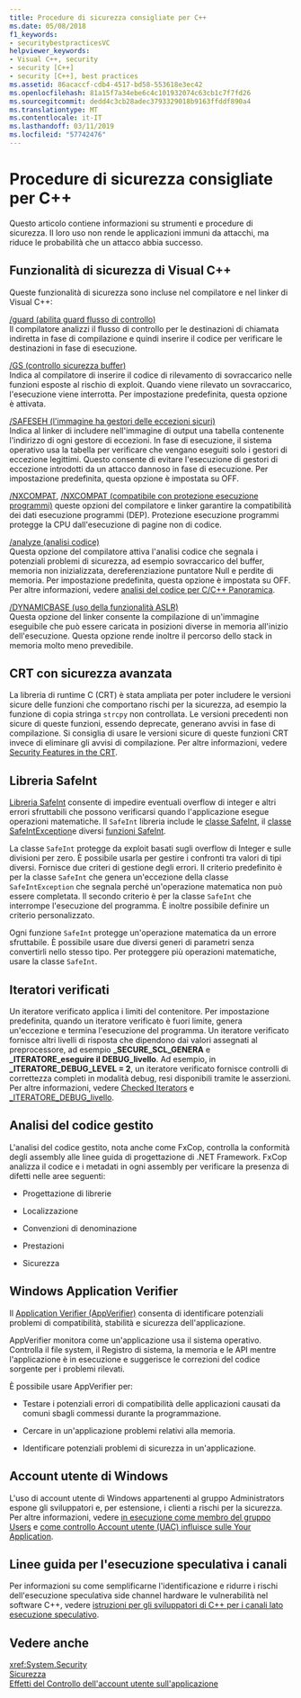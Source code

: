 ```yaml
---
title: Procedure di sicurezza consigliate per C++
ms.date: 05/08/2018
f1_keywords:
- securitybestpracticesVC
helpviewer_keywords:
- Visual C++, security
- security [C++]
- security [C++], best practices
ms.assetid: 86acaccf-cdb4-4517-bd58-553618e3ec42
ms.openlocfilehash: 81a15f7a34ebe6c4c101932074c63cb1c7f7fd26
ms.sourcegitcommit: dedd4c3cb28adec3793329018b9163ffddf890a4
ms.translationtype: MT
ms.contentlocale: it-IT
ms.lasthandoff: 03/11/2019
ms.locfileid: "57742476"
---
```

# <a name="security-best-practices-for-c"></a>Procedure di sicurezza consigliate per C++

Questo articolo contiene informazioni su strumenti e procedure di sicurezza. Il loro uso non rende le applicazioni immuni da attacchi, ma riduce le probabilità che un attacco abbia successo.

## <a name="visual-c-security-features"></a>Funzionalità di sicurezza di Visual C++

Queste funzionalità di sicurezza sono incluse nel compilatore e nel linker di Visual C++:

[/guard (abilita guard flusso di controllo)](../build/reference/guard-enable-control-flow-guard.md)<br/>
Il compilatore analizzi il flusso di controllo per le destinazioni di chiamata indiretta in fase di compilazione e quindi inserire il codice per verificare le destinazioni in fase di esecuzione.

[/GS (controllo sicurezza buffer)](../build/reference/gs-buffer-security-check.md)<br/>
Indica al compilatore di inserire il codice di rilevamento di sovraccarico nelle funzioni esposte al rischio di exploit. Quando viene rilevato un sovraccarico, l'esecuzione viene interrotta. Per impostazione predefinita, questa opzione è attivata.

[/SAFESEH (l'immagine ha gestori delle eccezioni sicuri)](../build/reference/safeseh-image-has-safe-exception-handlers.md)<br/>
Indica al linker di includere nell'immagine di output una tabella contenente l'indirizzo di ogni gestore di eccezioni. In fase di esecuzione, il sistema operativo usa la tabella per verificare che vengano eseguiti solo i gestori di eccezione legittimi. Questo consente di evitare l'esecuzione di gestori di eccezione introdotti da un attacco dannoso in fase di esecuzione. Per impostazione predefinita, questa opzione è impostata su OFF.

[/NXCOMPAT](../build/reference/nxcompat.md), [/NXCOMPAT (compatibile con protezione esecuzione programmi)](../build/reference/nxcompat-compatible-with-data-execution-prevention.md) queste opzioni del compilatore e linker garantire la compatibilità dei dati esecuzione programmi (DEP). Protezione esecuzione programmi protegge la CPU dall'esecuzione di pagine non di codice.

[/analyze (analisi codice)](../build/reference/analyze-code-analysis.md)<br/>
Questa opzione del compilatore attiva l'analisi codice che segnala i potenziali problemi di sicurezza, ad esempio sovraccarico del buffer, memoria non inizializzata, dereferenziazione puntatore Null e perdite di memoria. Per impostazione predefinita, questa opzione è impostata su OFF. Per altre informazioni, vedere [analisi del codice per C/C++ Panoramica](/visualstudio/code-quality/code-analysis-for-c-cpp-overview).

[/DYNAMICBASE (uso della funzionalità ASLR)](../build/reference/dynamicbase-use-address-space-layout-randomization.md)<br/>
Questa opzione del linker consente la compilazione di un'immagine eseguibile che può essere caricata in posizioni diverse in memoria all'inizio dell'esecuzione. Questa opzione rende inoltre il percorso dello stack in memoria molto meno prevedibile.

## <a name="security-enhanced-crt"></a>CRT con sicurezza avanzata

La libreria di runtime C (CRT) è stata ampliata per poter includere le versioni sicure delle funzioni che comportano rischi per la sicurezza, ad esempio la funzione di copia stringa `strcpy` non controllata. Le versioni precedenti non sicure di queste funzioni, essendo deprecate, generano avvisi in fase di compilazione. Si consiglia di usare le versioni sicure di queste funzioni CRT invece di eliminare gli avvisi di compilazione. Per altre informazioni, vedere [Security Features in the CRT](../c-runtime-library/security-features-in-the-crt.md).

## <a name="safeint-library"></a>Libreria SafeInt

[Libreria SafeInt](../windows/safeint-library.md) consente di impedire eventuali overflow di integer e altri errori sfruttabili che possono verificarsi quando l'applicazione esegue operazioni matematiche. Il `SafeInt` libreria include le [classe SafeInt](../windows/safeint-class.md), il [classe SafeIntException](../windows/safeintexception-class.md)e diversi [funzioni SafeInt](../windows/safeint-functions.md).

La classe `SafeInt` protegge da exploit basati sugli overflow di Integer e sulle divisioni per zero. È possibile usarla per gestire i confronti tra valori di tipi diversi. Fornisce due criteri di gestione degli errori. Il criterio predefinito è per la classe `SafeInt` che genera un'eccezione della classe `SafeIntException` che segnala perché un'operazione matematica non può essere completata. Il secondo criterio è per la classe `SafeInt` che interrompe l'esecuzione del programma. È inoltre possibile definire un criterio personalizzato.

Ogni funzione `SafeInt` protegge un'operazione matematica da un errore sfruttabile. È possibile usare due diversi generi di parametri senza convertirli nello stesso tipo. Per proteggere più operazioni matematiche, usare la classe `SafeInt`.

## <a name="checked-iterators"></a>Iteratori verificati

Un iteratore verificato applica i limiti del contenitore. Per impostazione predefinita, quando un iteratore verificato è fuori limite, genera un'eccezione e termina l'esecuzione del programma. Un iteratore verificato fornisce altri livelli di risposta che dipendono dai valori assegnati al preprocessore, ad esempio  **\_SECURE\_SCL\_GENERA** e  **\_ITERATORE\_eseguire il DEBUG\_livello**. Ad esempio, in  **\_ITERATORE\_DEBUG\_LEVEL = 2**, un iteratore verificato fornisce controlli di correttezza completi in modalità debug, resi disponibili tramite le asserzioni. Per altre informazioni, vedere [Checked Iterators](../standard-library/checked-iterators.md) e [ \_ITERATORE\_DEBUG\_livello](../standard-library/iterator-debug-level.md).

## <a name="code-analysis-for-managed-code"></a>Analisi del codice gestito

L'analisi del codice gestito, nota anche come FxCop, controlla la conformità degli assembly alle linee guida di progettazione di .NET Framework. FxCop analizza il codice e i metadati in ogni assembly per verificare la presenza di difetti nelle aree seguenti:

- Progettazione di librerie

- Localizzazione

- Convenzioni di denominazione

- Prestazioni

- Sicurezza

## <a name="windows-application-verifier"></a>Windows Application Verifier

Il [Application Verifier (AppVerifier)](/windows-hardware/drivers/debugger/application-verifier
) consenta di identificare potenziali problemi di compatibilità, stabilità e sicurezza dell'applicazione.

AppVerifier monitora come un'applicazione usa il sistema operativo. Controlla il file system, il Registro di sistema, la memoria e le API mentre l'applicazione è in esecuzione e suggerisce le correzioni del codice sorgente per i problemi rilevati.

È possibile usare AppVerifier per:

- Testare i potenziali errori di compatibilità delle applicazioni causati da comuni sbagli commessi durante la programmazione.

- Cercare in un'applicazione problemi relativi alla memoria.

- Identificare potenziali problemi di sicurezza in un'applicazione.

## <a name="windows-user-accounts"></a>Account utente di Windows

L'uso di account utente di Windows appartenenti al gruppo Administrators espone gli sviluppatori e, per estensione, i clienti a rischi per la sicurezza. Per altre informazioni, vedere [in esecuzione come membro del gruppo Users](running-as-a-member-of-the-users-group.md) e [come controllo Account utente (UAC) influisce sulle Your Application](how-user-account-control-uac-affects-your-application.md).

## <a name="guidance-for-speculative-execution-side-channels"></a>Linee guida per l'esecuzione speculativa i canali

Per informazioni su come semplificarne l'identificazione e ridurre i rischi dell'esecuzione speculativa side channel hardware le vulnerabilità nel software C++, vedere [istruzioni per gli sviluppatori di C++ per i canali lato esecuzione speculativo](developer-guidance-speculative-execution.md).

## <a name="see-also"></a>Vedere anche

<xref:System.Security> <br/>
[Sicurezza](/dotnet/standard/security/index)<br/>
[Effetti del Controllo dell'account utente sull'applicazione](how-user-account-control-uac-affects-your-application.md)
